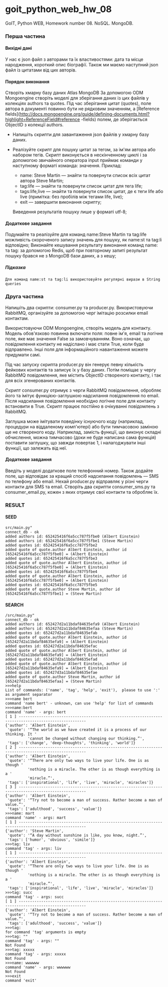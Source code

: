 # goit_python_web_hw_08
GoIT, Python WEB, Homework number 08. NoSQL. MongoDB.


### Перша частина
#### Вихідні дані

У нас є json файл з авторами та їх властивостями: дата та місце народження, короткий опис біографії.
Також ми маємо наступний json файл із цитатами від цих авторів.

#### Порядок виконання

  Створіть хмарну базу даних Atlas MongoDB
  За допомогою ODM Mongoengine створіть моделі для зберігання даних із цих файлів у колекціях authors та quotes.
  Під час зберігання цитат (quotes), поле автора в документі повинно бути не рядковим значенням, а [Reference fields](http://docs.mongoengine.org/guide/defining-documents.html?highlight=ReferenceField#reference -fields) полем, де зберігається ObjectID з колекції authors.
  - Напишіть скрипти для завантаження json файлів у хмарну базу даних.
  - Реалізуйте скрипт для пошуку цитат за тегом, за ім'ям автора або набором тегів. Скрипт виконується в нескінченному циклі і за допомогою звичайного оператора input приймає команди у наступному форматі команда: значення. Приклад:

    - name: Steve Martin — знайти та повернути список всіх цитат автора Steve Martin;
    - tag:life — знайти та повернути список цитат для тега life;
    - tags:life,live — знайти та повернути список цитат, де є теги life або live (примітка: без пробілів між тегами life, live);
    - exit — завершити виконання скрипту;

    Виведення результатів пошуку лише у форматі utf-8;

#### Додаткове завдання

Подумайте та реалізуйте для команд name:Steve Martin та tag:life можливість скороченого запису значень для пошуку, як name:st та tag:li відповідно;
Виконайте кешування результату виконання команд name: та tag: за допомогою Redis, щоб при повторному запиті результат пошуку брався не з MongoDB бази даних, а з кешу;

##### Підказка

    Для команд name:st та tag:li використовуйте регулярні вирази в String queries


### Друга частина

Напишіть два скрипти: consumer.py та producer.py. Використовуючи RabbitMQ, організуйте за допомогою черг імітацію розсилки email контактам.

Використовуючи ODM Mongoengine, створіть модель для контакту. Модель обов'язково повинна включати поля: повне ім'я, email та логічне поле, яке має значення False за замовчуванням. Воно означає, що повідомлення контакту не надіслано і має стати True, коли буде відправлено. Інші поля для інформаційного навантаження можете придумати самі.

Під час запуску скрипта producer.py він генерує певну кількість фейкових контактів та записує їх у базу даних. Потім поміщає у чергу RabbitMQ повідомлення, яке містить ObjectID створеного контакту, і так для всіх згенерованих контактів.

Скрипт consumer.py отримує з черги RabbitMQ повідомлення, обробляє його та імітує функцією-заглушкою надсилання повідомлення по email. Після надсилання повідомлення необхідно логічне поле для контакту встановити в True. Скрипт працює постійно в очікуванні повідомлень з RabbitMQ.

Заглушка може імітувати поведінку існуючого коду (наприклад, процедури на віддаленому комп'ютері) або бути тимчасовою заміною ще не створеного коду. Наприклад, замість функції, що виконує складні обчислення, можна тимчасово (доки не буде написана сама функція) поставити заглушку, що завжди повертає 1, і налагоджувати інші функції, що залежать від неї.

#### Додаткове завдання
Введіть у моделі додаткове поле телефонний номер. Також додайте поле, що відповідає за кращий спосіб надсилання повідомлень — SMS по телефону або email. Нехай producer.py відправляє у різні черги контакти для SMS та email. Створіть два скрипти consumer_sms.py та consumer_email.py, кожен з яких отримує свої контакти та обробляє їх.


### RESULT

#### SEED
```
src/main.py"
connect_db - ok
added authors id: 652425416f6a5cc787f5fbe0 (Albert Einstein)
added authors id: 652425416f6a5cc787f5fbe1 (Steve Martin)
added quotes id: 652425416f6a5cc787f5fbe2
added quote of quote.author Albert Einstein, author id [652425416f6a5cc787f5fbe0] = (Albert Einstein) 
added quotes id: 652425416f6a5cc787f5fbe3
added quote of quote.author Albert Einstein, author id [652425416f6a5cc787f5fbe0] = (Albert Einstein) 
added quotes id: 652425416f6a5cc787f5fbe4
added quote of quote.author Albert Einstein, author id [652425416f6a5cc787f5fbe0] = (Albert Einstein) 
added quotes id: 652425416f6a5cc787f5fbe5
added quote of quote.author Steve Martin, author id [652425416f6a5cc787f5fbe1] = (Steve Martin) 
```

#### SEARCH
```
/src/main.py"
connect_db - ok
added authors id: 652427d2a11bdaf84635efa9 (Albert Einstein)
added authors id: 652427d2a11bdaf84635efaa (Steve Martin)
added quotes id: 652427d2a11bdaf84635efab
added quote of quote.author Albert Einstein, author id [652427d2a11bdaf84635efa9] = (Albert Einstein) 
added quotes id: 652427d2a11bdaf84635efac
added quote of quote.author Albert Einstein, author id [652427d2a11bdaf84635efa9] = (Albert Einstein) 
added quotes id: 652427d2a11bdaf84635efad
added quote of quote.author Albert Einstein, author id [652427d2a11bdaf84635efa9] = (Albert Einstein) 
added quotes id: 652427d3a11bdaf84635efae
added quote of quote.author Steve Martin, author id [652427d2a11bdaf84635efaa] = (Steve Martin) 
>>>help
List of commands: ('name', 'tag', 'help', 'exit'),  please to use ':' as argument separator
>>>name bert
command 'name bert' - unknown, can use 'help' for list of commands
>>>name:bert 
command 'name' - args: bert
[ 1 ] ----------------------------------------------------------------------------------------------------
{'author': 'Albert Einstein',
 'quote': '“The world as we have created it is a process of our thinking. It '
          'cannot be changed without changing our thinking.”',
 'tags': ['change', 'deep-thoughts', 'thinking', 'world']}
[ 2 ] ----------------------------------------------------------------------------------------------------
{'author': 'Albert Einstein',
 'quote': '“There are only two ways to live your life. One is as though '
          'nothing is a miracle. The other is as though everything is a '
          'miracle.”',
 'tags': ['inspirational', 'life', 'live', 'miracle', 'miracles']}
[ 3 ] ----------------------------------------------------------------------------------------------------
{'author': 'Albert Einstein',
 'quote': '“Try not to become a man of success. Rather become a man of value.”',
 'tags': ['adulthood', 'success', 'value']}
>>>name: mart
command 'name' - args: mart 
[ 1 ] ----------------------------------------------------------------------------------------------------
{'author': 'Steve Martin',
 'quote': '“A day without sunshine is like, you know, night.”',
 'tags': ['humor', 'obvious', 'simile']}
>>>tag: liv
command 'tag' - args: liv 
[ 1 ] ----------------------------------------------------------------------------------------------------
{'author': 'Albert Einstein',
 'quote': '“There are only two ways to live your life. One is as though '
          'nothing is a miracle. The other is as though everything is a '
          'miracle.”',
 'tags': ['inspirational', 'life', 'live', 'miracle', 'miracles']}
>>>tag: succ
command 'tag' - args: succ
[ 1 ] ----------------------------------------------------------------------------------------------------
{'author': 'Albert Einstein',
 'quote': '“Try not to become a man of success. Rather become a man of value.”',
 'tags': ['adulthood', 'success', 'value']}
>>>tag:     
for command 'tag' arguments is empty
>>>tag: ""
command 'tag' - args: ""
Not Found
>>>tag: xxxxx
command 'tag' - args: xxxxx
Not Found
>>>name: wwwwww
command 'name' - args: wwwwww
Not Found
>>>exit
command 'exit'
```

